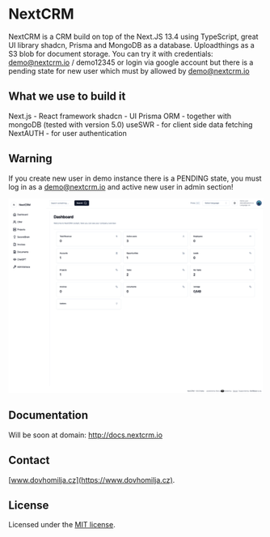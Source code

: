# NextCRM

NextCRM is a CRM build on top of the Next.JS 13.4 using TypeScript, great UI library shadcn, Prisma and MongoDB as a database. Uploadthings as a S3 blob for document storage. You can try it with credentials: demo@nextcrm.io / demo12345 or login via google account but there is a pending state for new user which must by allowed by demo@nextcrm.io

## What we use to build it

Next.js - React framework
shadcn - UI
Prisma ORM - together with mongoDB (tested with version 5.0)
useSWR - for client side data fetching
NextAUTH - for user authentication

## Warning

If you create new user in demo instance there is a PENDING state, you must log in as a demo@nextcrm.io and active new user in admin section!

![hero](/public/og.png)

## Documentation

Will be soon at domain: http://docs.nextcrm.io

## Contact

[www.dovhomilja.cz](https://www.dovhomilja.cz).

## License

Licensed under the [MIT license](https://github.com/pdovhomilja/nextcrm-app/blob/main/LICENSE.md).
